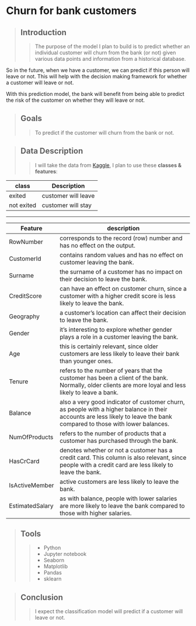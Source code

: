 # Churn for bank customers


> ## Introduction
> 
>> The purpose of the model I plan to build is to predict whether an individual customer will churn from the bank (or not) given various data points and information from a historical database.

So in the future, when we have a customer, we can predict if this person will leave or not. This will help with the decision making framework for whether a customer will leave or not.

With this prediction model, the bank will benefit from being able to predict the risk of the customer on whether they will leave or not.

> ## Goals
> 
>> To predict if the customer will churn from the bank or not.



> ## Data Description
> 
>> I will take the data from [Kaggle](https://www.kaggle.com/mathchi/churn-for-bank-customers), I plan to use these **classes & features**:
>
 | class  |  Description |
 | ------------- | ------------- |
 | exited  | customer will leave |
 | not exited | customer will stay |

 >
 ----
 >
 | Feature  |  description |
 | ------------- | ------------- |
 | RowNumber | corresponds to the record (row) number and has no effect on the output. |
 | CustomerId | contains random values and has no effect on customer leaving the bank. |
 | Surname | the surname of a customer has no impact on their decision to leave the bank. |
 | CreditScore | can have an effect on customer churn, since a customer with a higher credit score is less likely to leave the bank. |
 | Geography | a customer’s location can affect their decision to leave the bank. |
 | Gender | it’s interesting to explore whether gender plays a role in a customer leaving the bank. |
 | Age | this is certainly relevant, since older customers are less likely to leave their bank than younger ones. |
 | Tenure | refers to the number of years that the customer has been a client of the bank. Normally, older clients are more loyal and less likely to leave a bank. |
 | Balance | also a very good indicator of customer churn, as people with a higher balance in their accounts are less likely to leave the bank compared to those with lower balances. |
 | NumOfProducts | refers to the number of products that a customer has purchased through the bank. |
 | HasCrCard | denotes whether or not a customer has a credit card. This column is also relevant, since people with a credit card are less likely to leave the bank. |
 | IsActiveMember | active customers are less likely to leave the bank. |
 | EstimatedSalary | as with balance, people with lower salaries are more likely to leave the bank compared to those with higher salaries. |
 
 
 > ## Tools
 > 
 >> - Python
 >> - Jupyter notebook
 >> - Seaborn
 >> - Matplotlib
 >> - Pandas
 >> - sklearn

> ## Conclusion 
> 
>> I expect the classification model will predict if a customer will leave or not.
